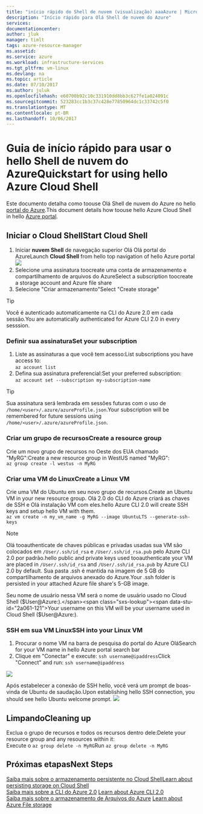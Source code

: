 ```yaml
---
title: "início rápido do Shell de nuvem (visualização) aaaAzure | Microsoft Docs"
description: "Início rápido para Olá Shell de nuvem do Azure"
services: 
documentationcenter: 
author: jluk
manager: timlt
tags: azure-resource-manager
ms.assetid: 
ms.service: azure
ms.workload: infrastructure-services
ms.tgt_pltfrm: vm-linux
ms.devlang: na
ms.topic: article
ms.date: 07/10/2017
ms.author: juluk
ms.openlocfilehash: e60700b92c10c331910dd8bb3c627fe1a024091c
ms.sourcegitcommit: 523283cc1b3c37c428e77850964dc1c33742c5f0
ms.translationtype: MT
ms.contentlocale: pt-BR
ms.lasthandoff: 10/06/2017
---
```

# <a name="quickstart-for-using-hello-azure-cloud-shell"></a><span data-ttu-id="2a061-103">Guia de início rápido para usar o hello Shell de nuvem do Azure</span><span class="sxs-lookup"><span data-stu-id="2a061-103">Quickstart for using hello Azure Cloud Shell</span></span>

<span data-ttu-id="2a061-104">Este documento detalha como toouse Olá Shell de nuvem do Azure no hello [portal do Azure](https://ms.portal.azure.com/).</span><span class="sxs-lookup"><span data-stu-id="2a061-104">This document details how toouse hello Azure Cloud Shell in hello [Azure portal](https://ms.portal.azure.com/).</span></span>

## <a name="start-cloud-shell"></a><span data-ttu-id="2a061-105">Iniciar o Cloud Shell</span><span class="sxs-lookup"><span data-stu-id="2a061-105">Start Cloud Shell</span></span>
1. <span data-ttu-id="2a061-106">Iniciar **nuvem Shell** de navegação superior Olá Olá portal do Azure</span><span class="sxs-lookup"><span data-stu-id="2a061-106">Launch **Cloud Shell** from hello top navigation of hello Azure portal</span></span> <br>
![](media/shell-icon.png)
2. <span data-ttu-id="2a061-107">Selecione uma assinatura toocreate uma conta de armazenamento e compartilhamento de arquivos do Azure</span><span class="sxs-lookup"><span data-stu-id="2a061-107">Select a subscription toocreate a storage account and Azure file share</span></span>
3. <span data-ttu-id="2a061-108">Selecione "Criar armazenamento"</span><span class="sxs-lookup"><span data-stu-id="2a061-108">Select "Create storage"</span></span>

> [!TIP]
> <span data-ttu-id="2a061-109">Você é autenticado automaticamente na CLI do Azure 2.0 em cada sessão.</span><span class="sxs-lookup"><span data-stu-id="2a061-109">You are automatically authenticated for Azure CLI 2.0 in every sesssion.</span></span>

### <a name="set-your-subscription"></a><span data-ttu-id="2a061-110">Definir sua assinatura</span><span class="sxs-lookup"><span data-stu-id="2a061-110">Set your subscription</span></span>
1. <span data-ttu-id="2a061-111">Liste as assinaturas a que você tem acesso:</span><span class="sxs-lookup"><span data-stu-id="2a061-111">List subscriptions you have access to:</span></span> <br>
`az account list`
2. <span data-ttu-id="2a061-112">Defina sua assinatura preferencial:</span><span class="sxs-lookup"><span data-stu-id="2a061-112">Set your preferred subscription:</span></span> <br>
`az account set --subscription my-subscription-name`

> [!TIP]
> <span data-ttu-id="2a061-113">Sua assinatura será lembrada em sessões futuras com o uso de `/home/<user>/.azure/azureProfile.json`.</span><span class="sxs-lookup"><span data-stu-id="2a061-113">Your subscription will be remembered for future sessions using `/home/<user>/.azure/azureProfile.json`.</span></span>

### <a name="create-a-resource-group"></a><span data-ttu-id="2a061-114">Criar um grupo de recursos</span><span class="sxs-lookup"><span data-stu-id="2a061-114">Create a resource group</span></span>
<span data-ttu-id="2a061-115">Crie um novo grupo de recursos no Oeste dos EUA chamado "MyRG":</span><span class="sxs-lookup"><span data-stu-id="2a061-115">Create a new resource group in WestUS named "MyRG":</span></span> <br>
`az group create -l westus -n MyRG` <br>

### <a name="create-a-linux-vm"></a><span data-ttu-id="2a061-116">Criar uma VM do Linux</span><span class="sxs-lookup"><span data-stu-id="2a061-116">Create a Linux VM</span></span>
<span data-ttu-id="2a061-117">Crie uma VM do Ubuntu em seu novo grupo de recursos.</span><span class="sxs-lookup"><span data-stu-id="2a061-117">Create an Ubuntu VM in your new resource group.</span></span> <span data-ttu-id="2a061-118">Olá 2.0 do CLI do Azure criará as chaves de SSH e Olá instalação VM com eles.</span><span class="sxs-lookup"><span data-stu-id="2a061-118">hello Azure CLI 2.0 will create SSH keys and setup hello VM with them.</span></span> <br>
`az vm create -n my_vm_name -g MyRG --image UbuntuLTS --generate-ssh-keys`

> [!NOTE]
> <span data-ttu-id="2a061-119">Olá tooauthenticate de chaves públicas e privadas usadas sua VM são colocados em `/User/.ssh/id_rsa` e `/User/.ssh/id_rsa.pub` pelo Azure CLI 2.0 por padrão.</span><span class="sxs-lookup"><span data-stu-id="2a061-119">hello public and private keys used tooauthenticate your VM are placed in `/User/.ssh/id_rsa` and `/User/.ssh/id_rsa.pub` by Azure CLI 2.0 by default.</span></span> <span data-ttu-id="2a061-120">Sua pasta .ssh é mantida na imagem de 5 GB do compartilhamento de arquivos anexado do Azure.</span><span class="sxs-lookup"><span data-stu-id="2a061-120">Your .ssh folder is persisted in your attached Azure file share's 5-GB image.</span></span>

<span data-ttu-id="2a061-121">Seu nome de usuário nessa VM será o nome de usuário usado no Cloud Shell ($User@Azure:).</span><span class="sxs-lookup"><span data-stu-id="2a061-121">Your username on this VM will be your username used in Cloud Shell ($User@Azure:).</span></span>

### <a name="ssh-into-your-linux-vm"></a><span data-ttu-id="2a061-122">SSH em sua VM Linux</span><span class="sxs-lookup"><span data-stu-id="2a061-122">SSH into your Linux VM</span></span>
1. <span data-ttu-id="2a061-123">Procurar o nome VM na barra de pesquisa do portal do Azure Olá</span><span class="sxs-lookup"><span data-stu-id="2a061-123">Search for your VM name in hello Azure portal search bar</span></span>
2. <span data-ttu-id="2a061-124">Clique em "Conectar" e execute: `ssh username@ipaddress`</span><span class="sxs-lookup"><span data-stu-id="2a061-124">Click "Connect" and run: `ssh username@ipaddress`</span></span>

![](media/sshcmd-copy.png)

<span data-ttu-id="2a061-125">Após estabelecer a conexão de SSH hello, você verá um prompt de boas-vinda de Ubuntu de saudação.</span><span class="sxs-lookup"><span data-stu-id="2a061-125">Upon establishing hello SSH connection, you should see hello Ubuntu welcome prompt.</span></span>
![](media/ubuntu-welcome.png)

## <a name="cleaning-up"></a><span data-ttu-id="2a061-126">Limpando</span><span class="sxs-lookup"><span data-stu-id="2a061-126">Cleaning up</span></span> 
<span data-ttu-id="2a061-127">Exclua o grupo de recursos e todos os recursos dentro dele:</span><span class="sxs-lookup"><span data-stu-id="2a061-127">Delete your resource group and any resources within it:</span></span> <br>
<span data-ttu-id="2a061-128">Execute o `az group delete -n MyRG`</span><span class="sxs-lookup"><span data-stu-id="2a061-128">Run `az group delete -n MyRG`</span></span>

## <a name="next-steps"></a><span data-ttu-id="2a061-129">Próximas etapas</span><span class="sxs-lookup"><span data-stu-id="2a061-129">Next Steps</span></span>
[<span data-ttu-id="2a061-130">Saiba mais sobre o armazenamento persistente no Cloud Shell</span><span class="sxs-lookup"><span data-stu-id="2a061-130">Learn about persisting storage on Cloud Shell</span></span>](persisting-shell-storage.md) <br><span data-ttu-id="2a061-131">
[Saiba mais sobre a CLI do Azure 2.0](https://docs.microsoft.com/cli/azure/)</span><span class="sxs-lookup"><span data-stu-id="2a061-131">
[Learn about Azure CLI 2.0](https://docs.microsoft.com/cli/azure/)</span></span> <br><span data-ttu-id="2a061-132">
[Saiba mais sobre o armazenamento de Arquivos do Azure](../storage/files/storage-files-introduction.md)</span><span class="sxs-lookup"><span data-stu-id="2a061-132">
[Learn about Azure File storage](../storage/files/storage-files-introduction.md)</span></span> <br>
